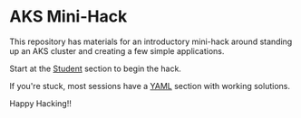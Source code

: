 # AKS Mini-Hack

This repository has materials for an introductory mini-hack around standing up an AKS cluster and creating a few simple applications.

Start at the [Student](./student/01-setup-and-acr.md) section to begin the hack.

If you're stuck, most sessions have a [YAML](./yaml) section with working solutions.

Happy Hacking!!
